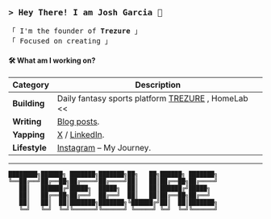 
<h3 align="left">
        <samp>&gt; Hey There! I am
              <b>Josh Garcia</b> 👾
        </samp>
</h3>
<p align="left">
        <!-- Intro -->
        <samp>
                「 I'm the founder of <b>Trezure</b> 」
                <br>
                「 Focused on creating</b> 」
                <br> 
                
#### 🛠️ What am I working on?

| **Category**      | **Description**                                                                                                                                                                                           |
| ----------------- | --------------------------------------------------------------------------------------------------------------------------------------------------------------------------------------------------------- |
| **Building**      | Daily fantasy sports platform [TREZURE](https://www.playtrezure.com/) , HomeLab <<                                                                   |
| **Writing**       | [Blog posts](https://josh2c.github.io/jgarcia/index.html).                                                                                                                                                                     |
| **Yapping**       | [X](https://x.com/joshgarciac) / [LinkedIn](https://www.linkedin.com/in/josh-garcia-08687a15b/).                                  |
| **Lifestyle**    | [Instagram](https://www.instagram.com/joshgarc1a_/) – My Journey.                                                                                                                                                                                                                                              |

---

```
████████╗██████╗ ███████╗███████╗██╗   ██╗██████╗ ███████╗
╚══██╔══╝██╔══██╗██╔════╝██╔════╝██║   ██║██╔══██╗██╔════╝
   ██║   ██████╔╝█████╗  █████╗  ██║   ██║██████╔╝█████╗  
   ██║   ██╔══██╗██╔══╝  ██╔══╝  ██║   ██║██╔══██╗██╔══╝  
   ██║   ██║  ██║███████╗███████╗╚██████╔╝██║  ██║███████╗
   ╚═╝   ╚═╝  ╚═╝╚══════╝╚══════╝ ╚═════╝ ╚═╝  ╚═╝╚══════╝
   ```
